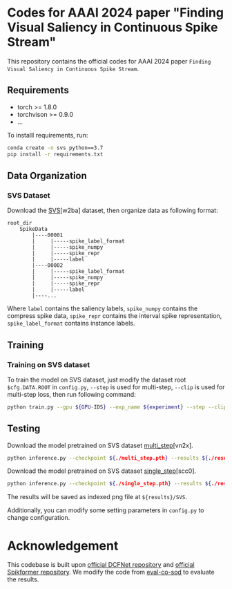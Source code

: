 # Codes for AAAI 2024 paper "Finding Visual Saliency in Continuous Spike Stream"

This repository contains the official codes for AAAI 2024 paper `Finding Visual Saliency in Continuous Spike Stream`.
## Requirements
- torch >= 1.8.0
- torchvison >= 0.9.0
- ...

To installl requirements, run:
```bash
conda create -n svs python==3.7
pip install -r requirements.txt
```

## Data Organization
### SVS Dataset
Download the [SVS](https://pan.baidu.com/s/1SqaCEWXCK_ng8mzNW1veXg?pwd=w2ba)[w2ba] dataset, then organize data as following format:
```
root_dir
    SpikeData
        |----00001
        |     |-----spike_label_format
        |     |-----spike_numpy
        |     |-----spike_repr
        |     |-----label
        |----00002
        |     |-----spike_label_format
        |     |-----spike_numpy
        |     |-----spike_repr
        |     |-----label
        |----...
```
Where `label` contains the saliency labels, `spike_numpy` contains the compress spike data, `spike_repr` contains the interval spike representation, `spike_label_format` contains instance labels.

## Training

### Training on SVS dataset
To train the model on SVS dataset, just modify the dataset root `$cfg.DATA.ROOT` in `config.py`, `--step` is used for multi-step, `--clip` is used for multi-step loss, then run following command:
```bash
python train.py --gpu ${GPU-IDS} --exp_name ${experiment} --step --clip
```
## Testing
Download the model pretrained on SVS dataset [multi_step](https://pan.baidu.com/s/1yx5oieoAw5Mmhj2dqyjy2w?pwd=vn2x)[vn2x].

```bash
python inference.py --checkpoint ${./multi_step.pth} --results ${./results/SVS} --step
```

Download the model pretrained on SVS dataset [single_step](https://pan.baidu.com/s/1WHuwUdZNmzeVSqj2xo_o0g?pwd=scc0)[scc0].
```bash
python inference.py --checkpoint ${./single_step.pth} --results ${./results/SVS}
```

The results will be saved as indexed png file at `${results}/SVS`.

Additionally, you can modify some setting parameters in `config.py` to change configuration.

# Acknowledgement
This codebase is built upon [official DCFNet repository](https://github.com/Roudgers/DCFNet) and [official Spikformer repository](https://github.com/ZK-Zhou/spikformer).
We modify the code from [eval-co-sod](https://github.com/zzhanghub/eval-co-sod) to evaluate the results.
